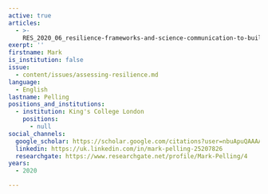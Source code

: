 ```yaml
---
active: true
articles:
  - >-
    RES_2020_06_resilience-frameworks-and-science-communication-to-build-back-better
exerpt: ''
firstname: Mark
is_institution: false
issue:
  - content/issues/assessing-resilience.md
language:
  - English
lastname: Pelling
positions_and_institutions:
  - institution: King's College London
    positions:
      - null
social_channels:
  google_scholar: https://scholar.google.com/citations?user=nbuApuQAAAAJ&hl=en
  linkedin: https://uk.linkedin.com/in/mark-pelling-25207826
  researchgate: https://www.researchgate.net/profile/Mark-Pelling/4
years:
  - 2020

---
```

